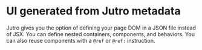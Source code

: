 # UI generated from Jutro metadata
Jutro gives you the option of defining your page DOM in a JSON file instead of JSX. You can define nested containers, components, and behaviors. You can also reuse components with a `@ref` or `@ref:` instruction.